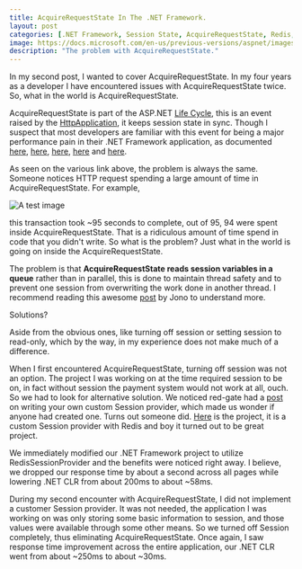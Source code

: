 ```yaml
---
title: AcquireRequestState In The .NET Framework.
layout: post
categories: [.NET Framework, Session State, AcquireRequestState, Redis, Session Provider]
image: https://docs.microsoft.com/en-us/previous-versions/aspnet/images/bb470252.apppipeover(en-us,vs.100).png
description: "The problem with AcquireRequestState."
---
```


In my second post, I wanted to cover AcquireRequestState. In my four years as a developer I have encountered issues with AcquireRequestState twice. So, what in the world is AcquireRequestState.

AcquireRequestState is part of the ASP.NET [Life Cycle](https://docs.microsoft.com/en-us/previous-versions/aspnet/bb470252(v=vs.100)), this is an event raised by the [HttpApplication](https://docs.microsoft.com/en-us/dotnet/api/system.web.httpapplication?redirectedfrom=MSDN&view=netframework-4.8), it keeps session state in sync. Though I suspect that most developers are familiar with this event for being a major performance pain in their .NET Framework application, as documented [here](https://stackoverflow.com/questions/30066925/long-delays-in-acquirerequeststate), [here](https://discuss.newrelic.com/t/acquirerequeststate-is-delaying-response-times-web-api/38229), [here](https://stackoverflow.com/questions/3629709/i-just-discovered-why-all-asp-net-websites-are-slow-and-i-am-trying-to-work-out), [here](https://stackoverflow.com/questions/8349033/storing-anything-in-asp-net-session-causes-500ms-delays) and [here](https://stackoverflow.com/questions/35133150/newrelic-async-http-handler-and-acquirerequeststate).

As seen on the various link above, the problem is always the same. Someone notices HTTP request spending a large amount of time in AcquireRequestState. For example,

![A test image](https://nr-production-discourse.s3.amazonaws.com/original/2X/e/ed7a8022b1f8f75cf51decbe7e4d767750f8692a.png)

this transaction took ~95 seconds to complete, out of 95, 94 were spent inside AcquireRequestState. That is a ridiculous amount of time spend in code that you didn't write. So what is the problem? Just what in the world is going on inside the AcquireRequestState.

The problem is that **AcquireRequestState reads session variables in a queue** rather than in parallel, this is done to maintain thread safety and to prevent one session from overwriting the work done in another thread. I recommend reading this awesome [post](http://tech-journals.com/jonow/2011/10/22/the-downsides-of-asp-net-session-state) by Jono to understand more.

Solutions?

Aside from the obvious ones, like turning off session or setting session to read-only, which by the way, in my experience does not make much of a difference.

When I first encountered AcquireRequestState, turning off session was not an option. The project I was working on at the time required session to be on, in fact without session the payment system would not work at all, ouch. So we had to look for alternative solution. We noticed red-gate had a [post](https://www.red-gate.com/simple-talk/dotnet/asp-net/single-asp-net-client-makes-concurrent-requests-writeable-session-variables/) on writing your own custom Session provider, which made us wonder if anyone had created one. Turns out someone did. [Here](https://github.com/leewang0/RedisSessionProvider) is the project, it is a custom Session provider with Redis and boy it turned out to be great project. 

We immediately modified our .NET Framework project to utilize RedisSessionProvider and the benefits were noticed right away. I believe, we dropped our response time by about a second across all pages while lowering .NET CLR from about 200ms to about ~58ms.

During my second encounter with AcquireRequestState, I did not implement a customer Session provider. It was not needed, the application I was working on was only storing some basic information to session, and those values were available through some other means. So we turned off Session completely, thus eliminating AcquireRequestState. Once again, I saw response time improvement across the entire application, our .NET CLR went from about ~250ms to about ~30ms.